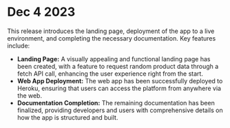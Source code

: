 # Dec 4 2023

This release introduces the landing page, deployment of the app to a live environment, and completing the necessary documentation. Key features include:

- **Landing Page:** A visually appealing and functional landing page has been created, with a feature to request random product data through a fetch API call, enhancing the user experience right from the start.
- **Web App Deployment:** The web app has been successfully deployed to Heroku, ensuring that users can access the platform from anywhere via the web.
- **Documentation Completion:** The remaining documentation has been finalized, providing developers and users with comprehensive details on how the app is structured and built.
